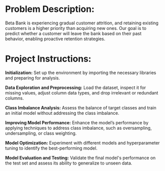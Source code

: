# Problem Description:

Beta Bank is experiencing gradual customer attrition, and retaining existing customers is a higher priority than acquiring new ones. Our goal is to predict whether a customer will leave the bank based on their past behavior, enabling proactive retention strategies.

# Project Instructions: 

**Initialization:** Set up the environment by importing the necessary libraries and preparing for analysis.

**Data Exploration and Preprocessing:** Load the dataset, inspect it for missing values, adjust column data types, and drop irrelevant or redundant columns.

**Class Imbalance Analysis:** Assess the balance of target classes and train an initial model without addressing the class imbalance.

**Improving Model Performance:** Enhance the model’s performance by applying techniques to address class imbalance, such as oversampling, undersampling, or class weighting.

**Model Optimization:** Experiment with different models and hyperparameter tuning to identify the best-performing model.

**Model Evaluation and Testing:** Validate the final model's performance on the test set and assess its ability to generalize to unseen data.



